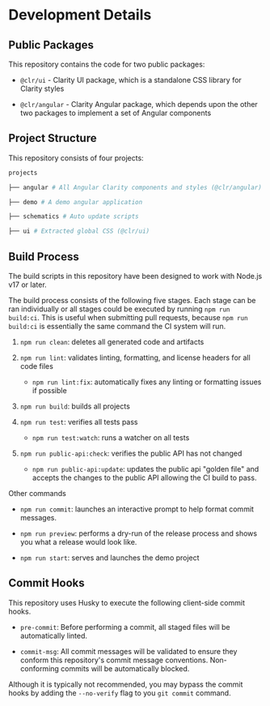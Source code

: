 # Development Details

## Public Packages

This repository contains the code for two public packages:

- `@clr/ui` - Clarity UI package, which is a standalone CSS library for Clarity styles

- `@clr/angular` - Clarity Angular package, which depends upon the other two packages to implement a set of Angular components

## Project Structure

This repository consists of four projects:

```bash
projects

├── angular # All Angular Clarity components and styles (@clr/angular)

├── demo # A demo angular application

├── schematics # Auto update scripts

├── ui # Extracted global CSS (@clr/ui)

```

## Build Process

The build scripts in this repository have been designed to work with Node.js v17 or later.

The build process consists of the following five stages. Each stage can be ran individually or all stages could be executed by running `npm run build:ci`. This is useful when submitting pull requests, because `npm run build:ci` is essentially the same command the CI system will run.

1. `npm run clean`: deletes all generated code and artifacts

2. `npm run lint`: validates linting, formatting, and license headers for all code files

   - `npm run lint:fix`: automatically fixes any linting or formatting issues if possible

3. `npm run build`: builds all projects

4. `npm run test`: verifies all tests pass

   - `npm run test:watch`: runs a watcher on all tests

5. `npm run public-api:check`: verifies the public API has not changed
   - `npm run public-api:update`: updates the public api "golden file" and accepts the changes to the public API allowing the CI build to pass.

Other commands

- `npm run commit`: launches an interactive prompt to help format commit messages.

- `npm run preview`: performs a dry-run of the release process and shows you what a release would look like.

- `npm run start`: serves and launches the demo project

## Commit Hooks

This repository uses Husky to execute the following client-side commit hooks.

- `pre-commit`: Before performing a commit, all staged files will be automatically linted.

- `commit-msg`: All commit messages will be validated to ensure they conform this repository's commit message conventions. Non-conforming commits will be automatically blocked.

Although it is typically not recommended, you may bypass the commit hooks by adding the `--no-verify` flag to you `git commit` command.
